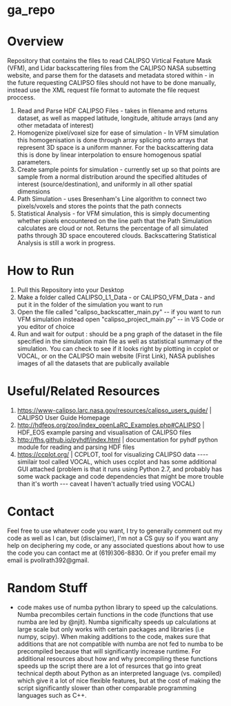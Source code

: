 # ga_repo

# Overview
Repository that contains the files to read CALIPSO Virtical Feature Mask (VFM), and Lidar backscattering files from the CALIPSO NASA subsetting website, and parse them for the datasets and metadata stored within - in the future requesting CALIPSO files should not have to be done manually, instead use the XML request file format to automate the file request proccess. 

1) Read and Parse HDF CALIPSO Files - takes in filename and returns dataset, as well as mapped latitude, longitude, altitude arrays (and any other metadata of interest)
2) Homogenize pixel/voxel size for ease of simulation - In VFM simulation this homogenisation is done through array splicing onto arrays that represent 3D space is a uniform manner. For the backscattering data this is done by linear interpolation to ensure homogenous spatial parameters.
3) Create sample points for simulation - currently set up so that points are sample from a normal distribution around the specified altitudes of interest (source/destination), and uniformly in all other spatial dimensions
4) Path Simulation - uses Bresenham's Line algorithm to connect two pixels/voxels and stores the points that the path connects
5) Statistical Analysis - for VFM simulation, this is simply documenting whether pixels encountered on the line path that the Path Simulation calculates are cloud or not. Returns the percentage of all simulated paths through 3D space encoutered clouds. Backscattering Statistical Analysis is still a work in progress.

# How to Run

1) Pull this Repository into your Desktop
2) Make a folder called CALIPSO_L1_Data - or CALIPSO_VFM_Data - and put it in the folder of the simulation you want to run
3) Open the file called "calipso_backscatter_main.py" -- if you want to run VFM simulation instead open "calipso_project_main.py" -- in VS Code or you editor of choice
4) Run and wait for output : should be a png graph of the dataset in the file specified in the simulation main file as well as statistical summary of the simulation. You can check to see if it looks right by plotting in ccplot or VOCAL, or on the CALIPSO main website (First Link), NASA publishes images of all the datasets that are publically available

# Useful/Related Resources
1) https://www-calipso.larc.nasa.gov/resources/calipso_users_guide/   |   CALIPSO User Guide Homepage
2) http://hdfeos.org/zoo/index_openLaRC_Examples.php#CALIPSO    | HDF_EOS example parsing and visualisation of CALIPSO files
3) http://fhs.github.io/pyhdf/index.html  |   documentation for pyhdf python module for reading and parsing HDF files
4) https://ccplot.org/   |  CCPLOT, tool for visualizing CALIPSO data ---- similair tool called VOCAL, which uses ccplot and has some additional GUI attached (problem is that it runs using Python 2.7, and probably has some wack package and code dependencies that might be more trouble than it's worth --- caveat I haven't actually tried using VOCAL)

# Contact

Feel free to use whatever code you want, I try to generally comment out my code as well as I can, but (disclaimer), I'm not a CS guy so if you want any help on deciphering my code, or any associated questions about how to use the code you can contact me at (619)306-8830. Or if you prefer email my email is pvollrath392@gmail. 

# Random Stuff
* code makes use of numba python library to speed up the calculations. Numba precombiles certain functions in the code (functions that use numba are led by @njit). Numba significalty speeds up calculations at large scale but only works with certain packages and libraries (i.e numpy, scipy). When making additions to the code, makes sure that additions that are not compatible with numba are not fed to numba to be precompiled because that will significantly increase runtime. For additional resources about how and why precompiling these functions speeds up the script there are a lot of resurces that go into great technical depth about Python as an interpreted language (vs. compiled) which give it a lot of nice flexible features, but at the cost of making the script significantly slower than other comparable programming languages such as C++. 
